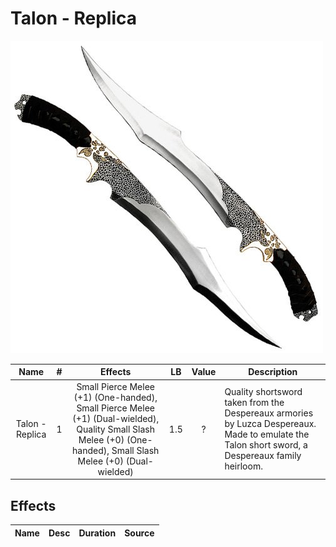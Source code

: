 # Talon - Replica

![Copyright](Talon-Practice.png)

|      Name      | # |                          Effects                          | LB | Value | Description                                                                                                                                     |
| :-------------: | :-: | :--------------------------------------------------------: | :-: | :---: | ----------------------------------------------------------------------------------------------------------------------------------------------- |
| Talon - Replica | 1 | Small Pierce Melee (+1) (One-handed), Small Pierce Melee (+1) (Dual-wielded), Quality Small Slash Melee (+0) (One-handed), Small Slash Melee (+0) (Dual-wielded) | 1.5 |   ?   | Quality shortsword taken from the Despereaux armories by Luzca Despereaux. Made to emulate the Talon short sword, a Despereaux family heirloom. |

## Effects

| Name | Desc | Duration | Source |
| :--- | :--: | :------: | :----: |
